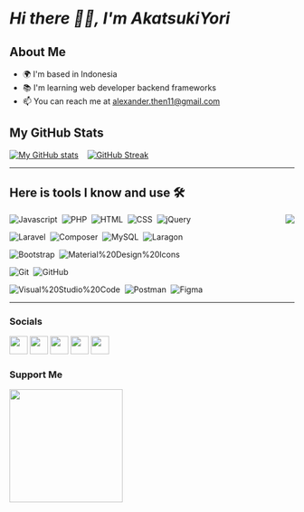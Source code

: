 # *Hi there 👋🏻, I'm AkatsukiYori*

## About Me
- 🌍 I'm based in Indonesia
- 📚 I'm learning web developer backend frameworks
- 📫 You can reach me at [alexander.then11@gmail.com](mailto:alexander.then11@gmail.com)

## My GitHub Stats
[![My GitHub stats](https://github-readme-stats.vercel.app/api?username=AkatsukiYori&theme=transparent&show_icons=true&hide=&count_private=true&title_color=58A6FF&text_color=BBBBBB&icon_color=4C8EDA&hide_border=false&show_icons=true)](https://github.com/AkatsukiYori/AkatsukiYori) &nbsp;&nbsp;
[![GitHub Streak](https://github-readme-streak-stats.herokuapp.com?user=AkatsukiYori&theme=radical&date_format=j%20M%5B%20Y%5D)](https://git.io/streak-stats)

---

## Here is tools I know and use 🛠
<a href="https://github.com/AkatsukiYori/AkatsukiYori"><img src="https://github-readme-stats.vercel.app/api/top-langs/?username=AkatsukiYori&langs_count=10&theme=transparent" align="right"></a>

![Javascript](https://img.shields.io/badge/-Javascript-2f1a47?style=flat&logo=javascript)&nbsp;
![PHP](https://img.shields.io/badge/-PHP-2f1a47?style=flat&logo=php)&nbsp;
![HTML](https://img.shields.io/badge/-HTML-2f1a47?style=flat&logo=HTML5)&nbsp;
![CSS](https://img.shields.io/badge/-CSS-2f1a47?style=flat&logo=CSS3)&nbsp;
![jQuery](https://img.shields.io/badge/-jQuery-2f1a47?style=flat&logo=jQuery)&nbsp;

![Laravel](https://img.shields.io/badge/-Laravel-2f1a47?style=flat&logo=Laravel)&nbsp;
![Composer](https://img.shields.io/badge/-Composer-2f1a47?style=flat&logo=Composer)&nbsp;
![MySQL](https://img.shields.io/badge/-MySQL-2f1a47?style=flat&logo=MySQL)&nbsp;
![Laragon](https://img.shields.io/badge/-Laragon-2f1a47?style=flat&logo=Laragon)&nbsp;

![Bootstrap](https://img.shields.io/badge/-Bootstrap-2f1a47?style=flat&logo=Bootstrap)&nbsp;
![Material%20Design%20Icons](https://img.shields.io/badge/-Material%20Design%20Icons-2f1a47?style=flat&logo=Material%20Design%20Icons)&nbsp;

![Git](https://img.shields.io/badge/-Git-2f1a47?style=flat&logo=Git)&nbsp;
![GitHub](https://img.shields.io/badge/-GitHub-2f1a47?style=flat&logo=GitHub)&nbsp;

![Visual%20Studio%20Code](https://img.shields.io/badge/-Visual%20Studio%20Code-2f1a47?style=flat&logo=Visual%20Studio%20Code)&nbsp;
![Postman](https://img.shields.io/badge/-Postman-2f1a47?style=flat&logo=Postman)&nbsp;
![Figma](https://img.shields.io/badge/-Figma-2f1a47?style=flat&logo=Figma)&nbsp;

---

### Socials

<p align="left"> <a href="https://discord.com/users/AkatsukiYori#3434" target="_blank" rel="noreferrer"><img src="https://raw.githubusercontent.com/danielcranney/readme-generator/main/public/icons/socials/discord.svg" width="32" height="32" /></a> <a href="https://www.github.com/AkatsukiYori" target="_blank" rel="noreferrer"><img src="https://raw.githubusercontent.com/danielcranney/readme-generator/main/public/icons/socials/github.svg" width="32" height="32" /></a> <a href="https://www.instagram.com/alexanderthenexious" target="_blank" rel="noreferrer"><img src="https://raw.githubusercontent.com/danielcranney/readme-generator/main/public/icons/socials/instagram.svg" width="32" height="32" /></a> <a href="www.linkedin.com/in/alexander-then-447150273" target="_blank" rel="noreferrer"><img src="https://raw.githubusercontent.com/danielcranney/readme-generator/main/public/icons/socials/linkedin.svg" width="32" height="32" /></a> <a href="https://stackoverflow.com/users/21560994/alexander-then" target="_blank" rel="noreferrer"><img src="https://raw.githubusercontent.com/danielcranney/readme-generator/main/public/icons/socials/stackoverflow.svg" width="32" height="32" /></a></p>

### Support Me

<a href="https://www.buymeacoffee.com/AlexanderThen" target="_blank"><img src="https://cdn.buymeacoffee.com/buttons/v2/default-yellow.png" width="200" /></a>
